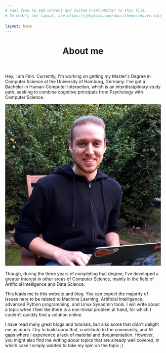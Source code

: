```yaml
---
# Feel free to add content and custom Front Matter to this file.
# To modify the layout, see https://jekyllrb.com/docs/themes/#overriding-theme-defaults

layout: home
---
```


<div class="home-author-text-wrapper">
  <header class="home-intro-header"><h1 class="home-headings">About me</h1></header>
  <!-- The text next to the image-->
  <article class="main">
    <p class="next-to-author"> Hey, I am Finn. Currently, I'm working on getting my Master's Degree in Computer Science at the University of Hamburg, Germany. I've got a Bachelor in Human-Computer Interaction, which is an interdisciplinary study path, seeking to combine cognitive principals from Psychology with Computer Science. </p>
  </article>

  <!-- The image-->
  <aside class="aside aside-1">
    <img src="/assets/img/me.jpg" class="author-pic-home">
  </aside>

  <!-- The text underneath the image and first sentence...-->
  <footer class="footer">
    <p> Though, during the three years of completing that degree, I've developed a greater interest in other areas of Computer Science, mainly in the field of Artificial Intelligence and Data Science. </p>
    <p> This leads me to this website and blog. You can expect the majority of issues here to be related to <span class="text-highlight-red">Machine Learning</span>, <span class="text-highlight-red">Artificial Intelligence</span>, <span class="text-highlight-red">advanced Python programming</span>, and <span class="text-highlight-red">Linux Sysadmin tools</span>. I will write about a topic when I feel like there is a non-trivial problem at hand, for which I couldn't quickly find a solution online. </p>
    <p> I have read many great blogs and tutorials, but also some that didn't delight me as much. I try to build upon that, contribute to the community, and fill gaps where I experience a lack of material and documentation. However, you might also find me writing about topics that are already well covered, in which case I simply wanted to take my spin on the topic ;) </p>
  </footer>
</div>
